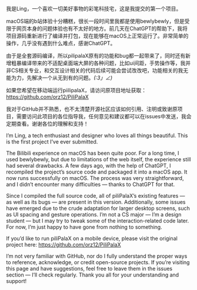 我是Ling，一个喜欢一切美好事物的彩笔科技宅，这是我提交的第一个项目。

macOS端的b站体验十分糟糕，很长一段时间里我都是使用bewlybewly，但是受限于网页本身的问题体验也有不太好的地方。前几天在ChatGPT的帮助下，我将项目源码重新进行了编译并打包，现在能够在macOS上正常运行了。非常简单的操作，几乎没有遇到什么难点，感谢ChatGPT。

由于是全套源码编译，所以pilipalaX原有的功能和bug都一起带来了，同时还有新增粗暴编译带来的不适配桌面端大屏的各种问题，比如ui间距，手势操作等，我并非CS相关专业，和交互设计相关的代码后续可能会尝试改改吧，功能相关的我无能为力，先解决一个从无到有的问题。_(:3」∠)_

如果您希望在移动端运行piilipalaX，请访问原项目地址获取：https://github.com/orz12/PiliPalaX

我对于GitHub并不熟悉，也不太清楚开源社区应该如何引用、注明或致谢原项目，需要访问此项目的各位指导我，任何意见和建议都可以在issues中发送，我会定期查看。谢谢各位的理解和支持！





I’m Ling, a tech enthusiast and designer who loves all things beautiful. This is the first project I’ve ever submitted.

The Bilibili experience on macOS has been quite poor. For a long time, I used bewlybewly, but due to limitations of the web itself, the experience still had several drawbacks. A few days ago, with the help of ChatGPT, I recompiled the project’s source code and packaged it into a macOS app. It now runs successfully on macOS. The process was very straightforward, and I didn’t encounter many difficulties — thanks to ChatGPT for that.

Since I compiled the full source code, all of piliPalaX’s existing features — as well as its bugs — are present in this version. Additionally, some issues have emerged due to the crude adaptation for larger desktop screens, such as UI spacing and gesture operations. I’m not a CS major — I’m a design student — but I may try to tweak some of the interaction-related code later. For now, I’m just happy to have gone from nothing to something.

If you’d like to run piliPalaX on a mobile device, please visit the original project here: https://github.com/orz12/PiliPalaX

I’m not very familiar with GitHub, nor do I fully understand the proper ways to reference, acknowledge, or credit open-source projects. If you’re visiting this page and have suggestions, feel free to leave them in the issues section — I’ll check regularly. Thank you all for your understanding and support!
